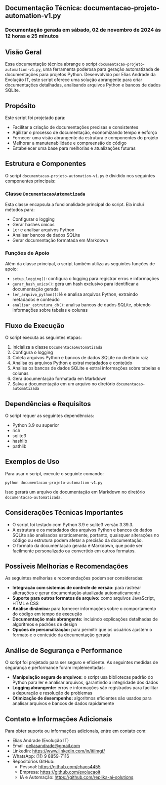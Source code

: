 ## Documentação Técnica: documentacao-projeto-automation-v1.py

### Documentação gerada em sábado, 02 de novembro de 2024 às 12 horas e 25 minutos

## Visão Geral

Essa documentação técnica abrange o script `documentacao-projeto-automation-v1.py`, uma ferramenta poderosa para geração automatizada de documentações para projetos Python. Desenvolvido por Elias Andrade da Evolução IT, este script oferece uma solução abrangente para criar documentações detalhadas, analisando arquivos Python e bancos de dados SQLite.

## Propósito

Este script foi projetado para:

- Facilitar a criação de documentações precisas e consistentes
- Agilizar o processo de documentação, economizando tempo e esforço
- Fornecer uma visão abrangente da estrutura e componentes do projeto
- Melhorar a manutenabilidade e compreensão do código
- Estabelecer uma base para melhorias e atualizações futuras

## Estrutura e Componentes

O script `documentacao-projeto-automation-v1.py` é dividido nos seguintes componentes principais:

### Classe `DocumentacaoAutomatizada`

Esta classe encapsula a funcionalidade principal do script. Ela inclui métodos para:

- Configurar o logging
- Gerar hashes únicos
- Ler e analisar arquivos Python
- Analisar bancos de dados SQLite
- Gerar documentação formatada em Markdown

### Funções de Apoio

Além da classe principal, o script também utiliza as seguintes funções de apoio:

- `setup_logging()`: configura o logging para registrar erros e informações
- `gerar_hash_unico()`: gera um hash exclusivo para identificar a documentação gerada
- `ler_arquivo_python()`: lê e analisa arquivos Python, extraindo metadados e conteúdo
- `analisar_estrutura_db()`: analisa bancos de dados SQLite, obtendo informações sobre tabelas e colunas

## Fluxo de Execução

O script executa as seguintes etapas:

1. Inicializa a classe `DocumentacaoAutomatizada`
2. Configura o logging
3. Coleta arquivos Python e bancos de dados SQLite no diretório raiz
4. Analisa os arquivos Python e extrai metadados e conteúdo
5. Analisa os bancos de dados SQLite e extrai informações sobre tabelas e colunas
6. Gera documentação formatada em Markdown
7. Salva a documentação em um arquivo no diretório `documentacao-automatizada`

## Dependências e Requisitos

O script requer as seguintes dependências:

- Python 3.9 ou superior
- rich
- sqlite3
- hashlib
- pathlib

## Exemplos de Uso

Para usar o script, execute o seguinte comando:

```
python documentacao-projeto-automation-v1.py
```

Isso gerará um arquivo de documentação em Markdown no diretório `documentacao-automatizada`.

## Considerações Técnicas Importantes

- O script foi testado com Python 3.9 e sqlite3 versão 3.39.3.
- A estrutura e os metadados dos arquivos Python e bancos de dados SQLite são analisados estaticamente, portanto, quaisquer alterações no código ou estrutura podem afetar a precisão da documentação.
- O formato da documentação gerada é Markdown, que pode ser facilmente personalizado ou convertido em outros formatos.

## Possíveis Melhorias e Recomendações

As seguintes melhorias e recomendações podem ser consideradas:

- **Integração com sistemas de controle de versão:** para rastrear alterações e gerar documentação atualizada automaticamente
- **Suporte para outros formatos de arquivo:** como arquivos JavaScript, HTML e CSS
- **Análise dinâmica:** para fornecer informações sobre o comportamento do código em tempo de execução
- **Documentação mais abrangente:** incluindo explicações detalhadas de algoritmos e padrões de design
- **Opções de personalização:** para permitir que os usuários ajustem o formato e o conteúdo da documentação gerada

## Análise de Segurança e Performance

O script foi projetado para ser seguro e eficiente. As seguintes medidas de segurança e performance foram implementadas:

- **Manipulação segura de arquivos:** o script usa bibliotecas padrão do Python para ler e analisar arquivos, garantindo a integridade dos dados
- **Logging abrangente:** erros e informações são registrados para facilitar a depuração e resolução de problemas
- **Otimização de desempenho:** algoritmos eficientes são usados para analisar arquivos e bancos de dados rapidamente

## Contato e Informações Adicionais

Para obter suporte ou informações adicionais, entre em contato com:

- Elias Andrade (Evolução IT)
- Email: oeliasandrade@gmail.com
- LinkedIn: https://www.linkedin.com/in/itilmgf/
- WhatsApp: (11) 9 8859-7116
- Repositórios GitHub:
  - Pessoal: https://github.com/chaos4455
  - Empresa: https://github.com/evolucaoit
  - IA e Automação: https://github.com/replika-ai-solutions
